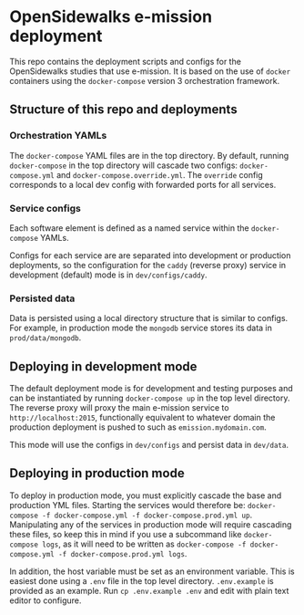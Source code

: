 # OpenSidewalks e-mission deployment

This repo contains the deployment scripts and configs for the OpenSidewalks studies
that use e-mission. It is based on the use of `docker` containers using the
`docker-compose` version 3 orchestration framework.

## Structure of this repo and deployments

### Orchestration YAMLs

The `docker-compose` YAML files are in the top directory. By default, running
`docker-compose` in the top directory will cascade two configs: `docker-compose.yml`
and `docker-compose.override.yml`. The `override` config corresponds to a local dev
config with forwarded ports for all services.

### Service configs

Each software element is defined as a named service within the `docker-compose` YAMLs.

Configs for each service are are separated into development or production deployments,
so the configuration for the `caddy` (reverse proxy) service in development (default)
mode is in `dev/configs/caddy`.

### Persisted data

Data is persisted using a local directory structure that is similar to configs. For
example, in production mode the `mongodb` service stores its data in
`prod/data/mongodb`.

## Deploying in development mode

The default deployment mode is for development and testing purposes and can be
instantiated by running `docker-compose up` in the top level directory. The reverse
proxy will proxy the main e-mission service to `http://localhost:2015`, functionally
equivalent to whatever domain the production deployment is pushed to such as
`emission.mydomain.com`.

This mode will use the configs in `dev/configs` and persist data in `dev/data`.

## Deploying in production mode

To deploy in production mode, you must explicitly cascade the base and production
YML files. Starting the services would therefore be:
`docker-compose -f docker-compose.yml -f docker-compose.prod.yml up`. Manipulating any
of the services in production mode will require cascading these files, so keep this
in mind if you use a subcommand like `docker-compose logs`, as it will need to be
written as `docker-compose -f docker-compose.yml -f docker-compose.prod.yml logs`.

In addition, the host variable must be set as an environment variable. This is easiest
done using a `.env` file in the top level directory. `.env.example` is provided as an
example. Run `cp .env.example .env` and edit with plain text editor to configure.
